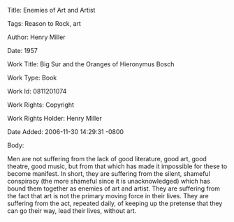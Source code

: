 Title:  Enemies of Art and Artist

Tags:   Reason to Rock, art

Author: Henry Miller

Date:   1957

Work Title: Big Sur and the Oranges of Hieronymus Bosch

Work Type: Book

Work Id: 0811201074

Work Rights: Copyright

Work Rights Holder: Henry Miller

Date Added: 2006-11-30 14:29:31 -0800

Body: 

Men are not suffering from the lack of good literature, good art, good theatre, good music, but from that which has made it impossible for these to become manifest. In short, they are suffering from the silent, shameful conspiracy (the more shameful since it is unacknowledged) which has bound them together as enemies of art and artist. They are suffering from the fact that art is not the primary moving force in their lives. They are suffering from the act, repeated daily, of keeping up the pretense that they can go their way, lead their lives, without art.

